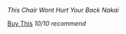 _This_ _Chair_ _Wont_ _Hurt_ _Your_ _Back_ _Nakai_

[Buy This](https://www.wayfair.com/Langley-Street%E2%84%A2--Eivind-Task-Chair-MHZU2255-L10-K~LGYT1144.html?refid=GX444303926547-LGYT1144&device=c&ptid=902588387200&network=g&targetid=pla-902588387200&channel=GooglePLA&ireid=74095639&fdid=1817&gclid=EAIaIQobChMI1di5-ZqS7AIVbR6tBh1-0AwUEAQYAiABEgK6jPD_BwE)
_10/10_ _recommend_
